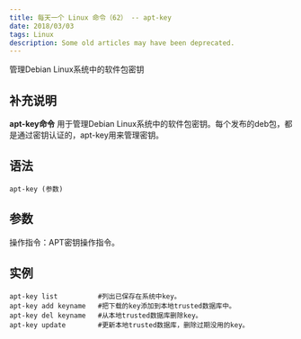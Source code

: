 ```yaml
---
title: 每天一个 Linux 命令（62） -- apt-key
date: 2018/03/03
tags: Linux
description: Some old articles may have been deprecated.
---
```


管理Debian Linux系统中的软件包密钥

## 补充说明

**apt-key命令** 用于管理Debian Linux系统中的软件包密钥。每个发布的deb包，都是通过密钥认证的，apt-key用来管理密钥。

## 语法

``` plain
apt-key (参数)
```
## 参数

操作指令：APT密钥操作指令。

## 实例

``` plain
apt-key list          #列出已保存在系统中key。
apt-key add keyname   #把下载的key添加到本地trusted数据库中。
apt-key del keyname   #从本地trusted数据库删除key。
apt-key update        #更新本地trusted数据库，删除过期没用的key。
```
